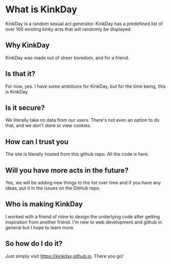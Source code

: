 # What is KinkDay
KinkDay is a random sexual act generator. KinkDay has a predefined list of over 100 existing kinky acts that will randomly be displayed.
## Why KinkDay
KinkDay was made out of sheer boredom, and for a friend.
## Is that it?
For now, yes. I have some ambitions for KinkDay, but for the time being, this is KinkDay.
## Is it secure?
We literally take no data from our users. There's not even an option to do that, and we don't store or view cookies.
## How can I trust you
The site is literally hosted from this github repo. All the code is here.
## Will you have more acts in the future?
Yes, we will be adding new things to the list over time and if you have any ideas, put it in the issues on the GitHub repo.
## Who is making KinkDay
I worked with a friend of mine to design the underlying code after getting inspiration from another friend. I'm new to web development and github in general but I hope to learn more.
## So how do I do it?
Just simply visit https://kinkday.github.io. There you go!

